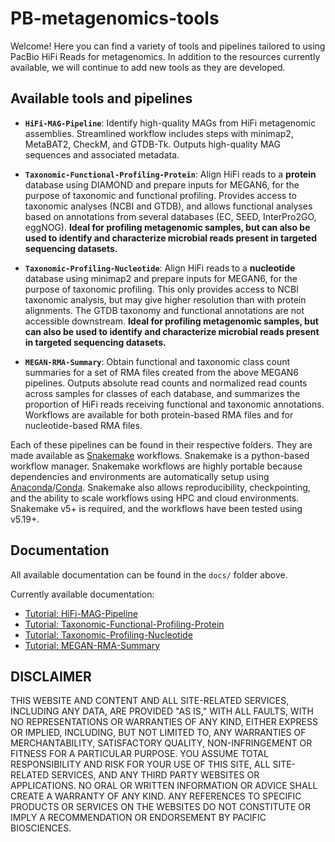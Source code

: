 # PB-metagenomics-tools

Welcome! Here you can find a variety of tools and pipelines tailored to using PacBio HiFi Reads for metagenomics. In addition to the resources currently available, we will continue to add new tools as they are developed.

## Available tools and pipelines

+ **`HiFi-MAG-Pipeline`**: Identify high-quality MAGs from HiFi metagenomic assemblies. Streamlined workflow includes steps with minimap2, MetaBAT2, CheckM, and GTDB-Tk. Outputs high-quality MAG sequences and associated metadata. 

+ **`Taxonomic-Functional-Profiling-Protein`**: Align HiFi reads to a **protein** database using DIAMOND and prepare inputs for MEGAN6, for the purpose of taxonomic and functional profiling. Provides access to taxonomic analyses (NCBI and GTDB), and allows functional analyses based on annotations from several databases (EC, SEED, InterPro2GO, eggNOG). **Ideal for profiling metagenomic samples, but can also be used to identify and characterize microbial reads present in targeted sequencing datasets.**

+ **`Taxonomic-Profiling-Nucleotide`**: Align HiFi reads to a **nucleotide** database using minimap2 and prepare inputs for MEGAN6, for the purpose of taxonomic profiling. This only provides access to NCBI taxonomic analysis, but may give higher resolution than with protein alignments. The GTDB taxonomy and functional annotations are not accessible downstream. **Ideal for profiling metagenomic samples, but can also be used to identify and characterize microbial reads present in targeted sequencing datasets.**

+ **`MEGAN-RMA-Summary`**: Obtain functional and taxonomic class count summaries for a set of RMA files created from the above MEGAN6 pipelines. Outputs absolute read counts and normalized read counts across samples for classes of each database, and summarizes the proportion of HiFi reads receiving functional and taxonomic annotations. Workflows are available for both protein-based RMA files and for nucleotide-based RMA files. 

Each of these pipelines can be found in their respective folders. They are made available as [Snakemake](https://snakemake.readthedocs.io/en/stable/index.html) workflows. Snakemake is a python-based workflow manager. Snakemake workflows are highly portable because dependencies and environments are automatically setup using [Anaconda](https://docs.anaconda.com/anaconda/)/[Conda](https://docs.conda.io/projects/conda/en/latest/index.html). Snakemake also allows reproducibility, checkpointing, and the ability to scale workflows using HPC and cloud environments. Snakemake v5+ is required, and the workflows have been tested using v5.19+.

## Documentation 

All available documentation can be found in the `docs/` folder above. 

Currently available documentation: 
- [Tutorial: HiFi-MAG-Pipeline](https://github.com/PacificBiosciences/pb-metagenomics-tools/blob/master/docs/Tutorial-HiFi-MAG-Pipeline.md)
- [Tutorial: Taxonomic-Functional-Profiling-Protein](https://github.com/PacificBiosciences/pb-metagenomics-tools/blob/master/docs/Tutorial-Taxonomic-Functional-Profiling-Protein.md)
- [Tutorial: Taxonomic-Profiling-Nucleotide](https://github.com/PacificBiosciences/pb-metagenomics-tools/blob/master/docs/Tutorial-Taxonomic-Profiling-Nucleotide.md)
- [Tutorial: MEGAN-RMA-Summary](https://github.com/PacificBiosciences/pb-metagenomics-tools/blob/master/docs/Tutorial-MEGAN-RMA-summary.md)



## DISCLAIMER
THIS WEBSITE AND CONTENT AND ALL SITE-RELATED SERVICES, INCLUDING ANY DATA, ARE PROVIDED "AS IS," WITH ALL FAULTS, WITH NO REPRESENTATIONS OR WARRANTIES OF ANY KIND, EITHER EXPRESS OR IMPLIED, INCLUDING, BUT NOT LIMITED TO, ANY WARRANTIES OF MERCHANTABILITY, SATISFACTORY QUALITY, NON-INFRINGEMENT OR FITNESS FOR A PARTICULAR PURPOSE. YOU ASSUME TOTAL RESPONSIBILITY AND RISK FOR YOUR USE OF THIS SITE, ALL SITE-RELATED SERVICES, AND ANY THIRD PARTY WEBSITES OR APPLICATIONS. NO ORAL OR WRITTEN INFORMATION OR ADVICE SHALL CREATE A WARRANTY OF ANY KIND. ANY REFERENCES TO SPECIFIC PRODUCTS OR SERVICES ON THE WEBSITES DO NOT CONSTITUTE OR IMPLY A RECOMMENDATION OR ENDORSEMENT BY PACIFIC BIOSCIENCES.
